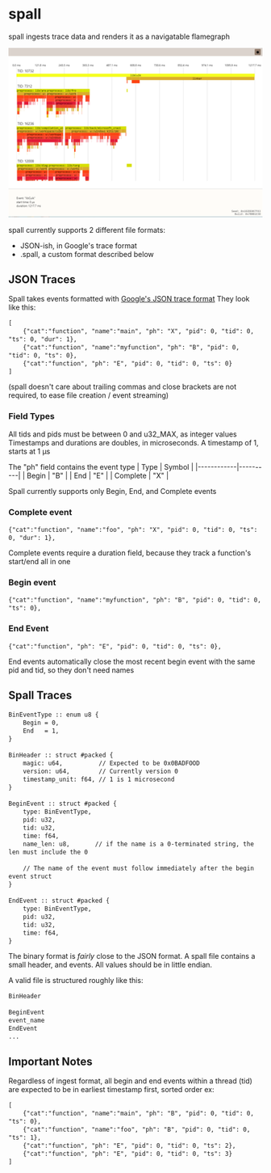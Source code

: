 # spall

spall ingests trace data and renders it as a navigatable flamegraph

![spall use](media/spall.png)

spall currently supports 2 different file formats:
- JSON-ish, in Google's trace format 
- .spall, a custom format described below

## JSON Traces 
Spall takes events formatted with [Google's JSON trace format](https://docs.google.com/document/d/1CvAClvFfyA5R-PhYUmn5OOQtYMH4h6I0nSsKchNAySU/preview)
They look like this:
```
[
	{"cat":"function", "name":"main", "ph": "X", "pid": 0, "tid": 0, "ts": 0, "dur": 1},
	{"cat":"function", "name":"myfunction", "ph": "B", "pid": 0, "tid": 0, "ts": 0},
	{"cat":"function", "ph": "E", "pid": 0, "tid": 0, "ts": 0}
]
```
(spall doesn't care about trailing commas and close brackets are not required, to ease file creation / event streaming)

### Field Types
All tids and pids must be between 0 and u32_MAX, as integer values
Timestamps and durations are doubles, in microseconds. A timestamp of 1, starts at 1 μs

The "ph" field contains the event type
|    Type    | Symbol  |
|------------|----------|
|    Begin   |   "B"   |
|    End     |   "E"   |
| Complete   |   "X"   |

Spall currently supports only Begin, End, and Complete events

### Complete event
```
{"cat":"function", "name":"foo", "ph": "X", "pid": 0, "tid": 0, "ts": 0, "dur": 1},
```
Complete events require a duration field, because they track a function's start/end all in one

### Begin event
```
{"cat":"function", "name":"myfunction", "ph": "B", "pid": 0, "tid": 0, "ts": 0},
```

### End Event
```
{"cat":"function", "ph": "E", "pid": 0, "tid": 0, "ts": 0},
```
End events automatically close the most recent begin event with the same pid and tid, so they don't need names


## Spall Traces
```Odin
BinEventType :: enum u8 {
	Begin = 0,
	End   = 1,
}

BinHeader :: struct #packed {
	magic: u64,          // Expected to be 0x0BADFOOD
	version: u64,        // Currently version 0
	timestamp_unit: f64, // 1 is 1 microsecond
}

BeginEvent :: struct #packed {
	type: BinEventType,
	pid: u32,
	tid: u32,
	time: f64,
	name_len: u8,       // if the name is a 0-terminated string, the len must include the 0

	// The name of the event must follow immediately after the begin event struct
}

EndEvent :: struct #packed {
	type: BinEventType,
	pid: u32,
	tid: u32,
	time: f64,
}
```

The binary format is *fairly* close to the JSON format. A spall file contains a small header, and events.
All values should be in little endian.

A valid file is structured roughly like this:
```
BinHeader

BeginEvent
event_name
EndEvent
...
```

## Important Notes

Regardless of ingest format, all begin and end events within a thread (tid) are expected to be in earliest timestamp first, sorted order
ex:
```
[
	{"cat":"function", "name":"main", "ph": "B", "pid": 0, "tid": 0, "ts": 0},
	{"cat":"function", "name":"foo", "ph": "B", "pid": 0, "tid": 0, "ts": 1},
	{"cat":"function", "ph": "E", "pid": 0, "tid": 0, "ts": 2},
	{"cat":"function", "ph": "E", "pid": 0, "tid": 0, "ts": 3}
]
```
